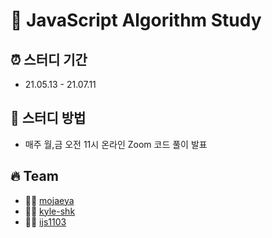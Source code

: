 # 🐯 JavaScript Algorithm Study

## ⏰ 스터디 기간 
- 21.05.13 - 21.07.11

## 📁 스터디 방법
- 매주 월,금 오전 11시 온라인 Zoom 코드 풀이 발표

## 🔥 Team              
- 👨‍💻 [mojaeya](https://github.com/mojaeya)
- 🧑‍💻 [kyle-shk](https://github.com/kyle-shk)
- 🧑‍💻 [ijs1103](https://github.com/ijs1103)
